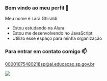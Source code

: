 ### Bem vindo ao meu perfil 🤍

Meu nome é Lara Ghiraldi

- Estou estudando na Alura
- Estou me desenvolvendo no JavaScript
- Utilizo esse espaço para minha organização

### Para entrar em contato comigo 📫

00001075480218sp@al.educacao.sp.gov.br

![](https://media.tenor.com/2l4-h42qnmcAAAAi/toothless-dancing-toothless.gif)
